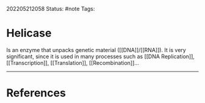 202205212058
Status: #note
Tags:

# Helicase
Is an enzyme that unpacks genetic material ([[DNA]]/[[RNA]]).
It is very significant, since it is used in many processes such as [[DNA Replication]], [[Transcription]], [[Translation]], [[Recombination]]...



---
# References
